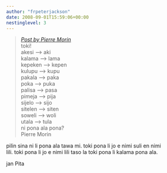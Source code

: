 ```yaml
---
author: "frpeterjackson"
date: 2008-09-01T15:59:06+00:00
nestinglevel: 3
---
```

> [_Post by Pierre Morin_](/mVoaGCcX/tenpo-seli#post5)  
> toki!  
> akesi --> aki  
> kalama --> lama  
> kepeken --> kepen  
> kulupu --> kupu  
> pakala --> paka  
> poka --> puka  
> palisa --> pasa  
> pimeja --> pija  
> sijelo --> sijo  
> sitelen --> siten  
> soweli --> woli  
> utala --> tula  
> ni pona ala pona?  
> Pierre Morin  
> 

pilin sina ni li pona ala tawa mi. toki pona li jo e nimi suli en nimi  
lili. toki pona li jo e nimi lili taso la toki pona li kalama pona ala.  
  
jan Pita